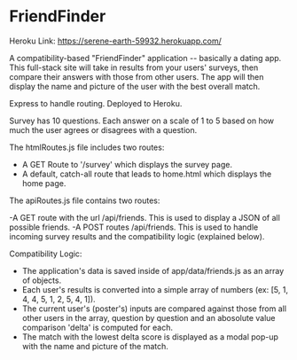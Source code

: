# FriendFinder
Heroku Link:
https://serene-earth-59932.herokuapp.com/

A compatibility-based "FriendFinder" application -- basically a dating app. This full-stack site will take in results from your users' surveys, then compare their answers with those from other users. The app will then display the name and picture of the user with the best overall match.

Express to handle routing. Deployed to Heroku.

Survey has 10 questions. Each answer on a scale of 1 to 5 based on how much the user agrees or disagrees with a question.

The htmlRoutes.js file includes two routes:

- A GET Route to '/survey' which displays the survey page.
- A default, catch-all route that leads to home.html which displays the home page.



The apiRoutes.js file contains two routes:

-A GET route with the url /api/friends. This is used to display a JSON of all possible friends.
-A POST routes /api/friends. This is used to handle incoming survey results and the compatibility logic (explained below).


Compatibility Logic:

- The application's data is saved inside of app/data/friends.js as an array of objects.
- Each user's results is converted into a simple array of numbers (ex: [5, 1, 4, 4, 5, 1, 2, 5, 4, 1]).
- The current user's (poster's) inputs are compared against those from all other users in the array, question by question and an abosolute value comparison 'delta' is computed for each. 
- The match with the lowest delta score is displayed as a modal pop-up with the name and picture of the match.